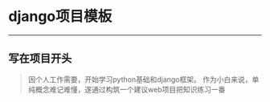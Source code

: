 # django项目模板
---

## 写在项目开头
> 因个人工作需要，开始学习python基础和django框架。
> 作为小白来说，单纯概念难记难懂，遂通过构筑一个建议web项目把知识练习一番

